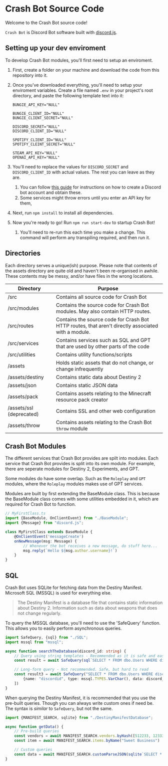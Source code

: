 # Crash Bot Source Code

Welcome to the Crash Bot source code!

`Crash Bot` is Discord Bot software built with [discord.js](https://discord.js.org).

## Setting up your dev enviroment

To develop Crash Bot modules, you'll first need to setup an enviroment.

1. First, create a folder on your machine and download the code from this repository into it.
2. Once you've downloaded everything, you'll need to setup your enviroment variables. Create a file named `.env` in your
   project's root directory, and paste the following template text into it:
    ```dotenv
    BUNGIE_API_KEY="NULL"

    BUNGIE_CLIENT_ID="NULL"
    BUNGIE_CLIENT_SECRET="NULL"

    DISCORD_SECRET="NULL"
    DISCORD_CLIENT_ID="NULL"

    SPOTIFY_CLIENT_ID="NULL"
    SPOTIFY_CLEINT_SECRET="NULL"

    STEAM_API_KEY="NULL"
    OPENAI_API_KEY="NULL"
    ```

3. You'll need to replace the values for `DISCORD_SECRET` and `DISCORD_CLIENT_ID` with actual values. The rest you can
   leave as they are.
    1. You can follow [this guide](https://www.writebots.com/discord-bot-token/) for instructions on how to create a
       Discord bot account and obtain these.
    2. Some services might throw errors until you enter an API key for them,
4. Next, run `npm install` to install all dependencies.
5. Now you're ready to go! Run `npm run start-dev` to startup Crash Bot!
    1. You'll need to re-run this each time you make a change. This command will perform any transpiling required, and
       then run it.

## Directories

Each directory serves a unique(ish) purpose. Please note that contents of the assets directory are quite old and haven't
been re-organised in awhile. These contents may be messy, and/or have files in the wrong locations.

| Directory                | Purpose                                                                                            |
|--------------------------|----------------------------------------------------------------------------------------------------|
| /src                     | Contains all source code for Crash Bot                                                             |
| /src/modules             | Contains the source code for Crash Bot modules. May also contain HTTP routes.                      |
| /src/routes              | Contains the source code for Crash Bot HTTP routes, that aren't directly associated with a module. |
| /src/services            | Contains services such as SQL and GPT that are used by other parts of the code                     |
| /src/utilities           | Contains utility functions/scripts                                                                 |
| /assets                  | Holds static assets that do not change, or change infrequently                                     |
| /assets/destiny          | Contains static data about Destiny 2                                                               |
| /assets/json             | Contains static JSON data                                                                          |
| /assets/pack             | Contains assets relating to the Minecraft resource pack creator                                    |
| /assets/ssl (deprecated) | Contains SSL and other web configuration                                                           |
| /assets/throw            | Contains assets relating to the Crash Bot `throw` module                                           |

## Crash Bot Modules

The different services that Crash Bot provides are spilt into modules. Each service that Crash Bot provides is split
into its own module. For example, there are seperate modules for Destiny 2, Experiments, and GPT.

Some modules do have some overlap. Such as the `Roleplay` and `GPT` modules, where the `Roleplay` modules makes use of
GPT services.

Modules are built by first extending the BaseModule class.
This is because the BaseModule class comes with some utilities embedded in it, which are required for Crash Bot to
function.

```typescript
// MyFirstClass.ts
import {BaseModule, OnClientEvent} from "./BaseModule";
import {Message} from "discord.js";

class MyFirstClass extends BaseModule {
    @OnClientEvent('messageCreate')
    onNewMessage(msg: Message) {
        // Whenever the bot receives a new message, do stuff here...
        msg.reply(`Hello ${msg.author.username}!`)
    }
}
```

## SQL

Crash Bot uses SQLite for fetching data from the Destiny Manifest. Microsoft SQL (MSSQL) is used for everything else.
> The Destiny Manifest is a database file that contains static information about Destiny 2. Information such as data
> about weapons that does not change regularly.

To query the MSSQL database, you'll need to use the 'SafeQuery' function. This allows you to easily perform asynchronous
queries.

```typescript
import SafeQuery, {sql} from "./SQL";
import mssql from "mssql";

async function searchTheDatabase(discord_id: string) {
    // Query using string templates - Recommended as it is safe and easy to read
    const result = await SafeQuery(sql`SELECT * FROM dbo.Users WHERE discord_id = ${discord_id}`)

    // Long-form query - Not recommended. Safe, but hard to read
    const result3 = await SafeQuery("SELECT * FROM dbo.Users WHERE discord_id = @discordid", [
        {name: "discordid", type: mssql.TYPES.VarChar(), data: discord_id}
    ])
}
```

When querying the Destiny Manifest, it is recommended that you use the pre-built queries. Though you can always write
custom ones if need be. The syntax is *similar* to `SafeQuery`, but not the same.

```typescript
import {MANIFEST_SEARCH, sqlite} from "./DestinyManifestDatabase";

async function getData() {
    // Pre-build queries
    const vendors = await MANIFEST_SEARCH.vendors.byHash([512233, 1233312])
    const item = await MANIFEST_SEARCH.items.byName("Sweet Business")

    // Custom queries
    const data = await MANIFEST_SEARCH.customParseJSON(sqlite`SELECT * FROM "DestinyActivityDefinition"`)
}
```
